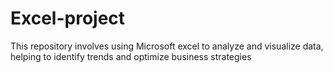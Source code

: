 # Excel-project
This repository involves using Microsoft excel to analyze and visualize data, helping to identify trends and optimize business strategies
